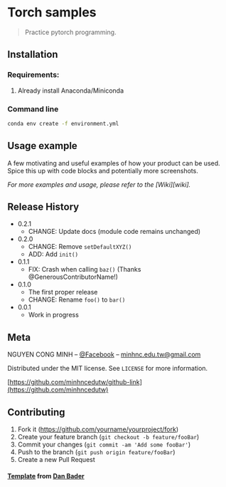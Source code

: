 # Torch samples
> Practice pytorch programming.

## Installation

### Requirements:
1. Already install Anaconda/Miniconda

### Command line

```sh
conda env create -f environment.yml
```

## Usage example

A few motivating and useful examples of how your product can be used. Spice this up with code blocks and potentially more screenshots.

_For more examples and usage, please refer to the [Wiki][wiki]._


## Release History

* 0.2.1
    * CHANGE: Update docs (module code remains unchanged)
* 0.2.0
    * CHANGE: Remove `setDefaultXYZ()`
    * ADD: Add `init()`
* 0.1.1
    * FIX: Crash when calling `baz()` (Thanks @GenerousContributorName!)
* 0.1.0
    * The first proper release
    * CHANGE: Rename `foo()` to `bar()`
* 0.0.1
    * Work in progress

## Meta

NGUYEN CONG MINH – [@Facebook](https://www.facebook.com/minhnc.social) – minhnc.edu.tw@gmail.com

Distributed under the MIT license. See ``LICENSE`` for more information.

[https://github.com/minhncedutw/github-link](https://github.com/minhncedutw)

## Contributing

1. Fork it (<https://github.com/yourname/yourproject/fork>)
2. Create your feature branch (`git checkout -b feature/fooBar`)
3. Commit your changes (`git commit -am 'Add some fooBar'`)
4. Push to the branch (`git push origin feature/fooBar`)
5. Create a new Pull Request

#### [Template](https://github.com/dbader/readme-template) from [Dan Bader](https://dbader.org/blog/write-a-great-readme-for-your-github-project)

